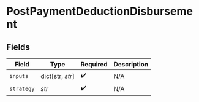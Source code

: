 # PostPaymentDeductionDisbursement


## Fields

| Field              | Type               | Required           | Description        |
| ------------------ | ------------------ | ------------------ | ------------------ |
| `inputs`           | dict[str, *str*]   | :heavy_check_mark: | N/A                |
| `strategy`         | *str*              | :heavy_check_mark: | N/A                |